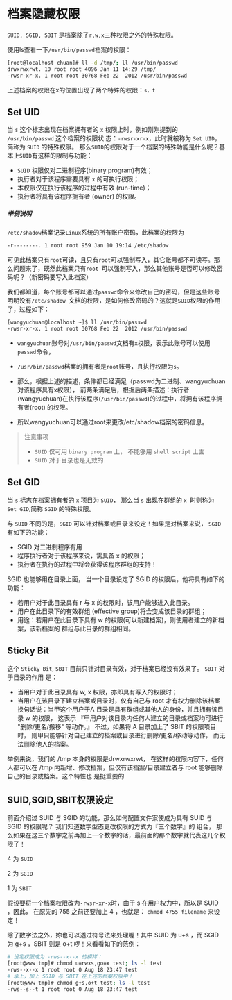 # 档案隐藏权限


`SUID, SGID, SBIT` 是档案除了`r,w,x`三种权限之外的特殊权限。

使用ls查看一下`/usr/bin/passwd`档案的权限：

```bash
[root@localhost chuan]# ll -d /tmp/; ll /usr/bin/passwd 
drwxrwxrwt. 10 root root 4096 Jan 11 14:29 /tmp/
-rwsr-xr-x. 1 root root 30768 Feb 22  2012 /usr/bin/passwd
```

上述档案的权限在x的位置出现了两个特殊的权限：`s，t`

## Set UID

当 `s` 这个标志出现在档案拥有者的 `x` 权限上时，例如刚刚提到的 `/usr/bin/passwd` 这个档案的权限状 态：`-rwsr-xr-x`，此时就被称为 `Set UID`，简称为 `SUID` 的特殊权限。 那么`SUID`的权限对于一个档案的特殊功能是什么呢？基本上`SUID`有这样的限制与功能：
* `SUID` 权限仅对二进制程序(binary program)有效；
* 执行者对于该程序需要具有 `x` 的可执行权限；
* 本权限仅在执行该程序的过程中有效 (run-time)；
* 执行者将具有该程序拥有者 (owner) 的权限。

##### 举例说明
`/etc/shadow`档案记录`Linux`系统的所有账户密码，此档案的权限为

```bash
-r--------. 1 root root 959 Jan 10 19:14 /etc/shadow
```

可见此档案只有`root`可读，且只有`root`可以强制写入，其它账号都不可读写。那么问题来了，既然此档案只有`root `可以强制写入，那么其他账号是否可以修改密码呢？（新密码要写入此档案）

我们都知道，每个账号都可以通过`passwd`命令来修改自己的密码，但是这些账号明明没有`/etc/shadow `文档的权限，是如何修改密码的？这就是`SUID`权限的作用了，过程如下：

```bash
[wangyuchuan@localhost ~]$ ll /usr/bin/passwd 
-rwsr-xr-x. 1 root root 30768 Feb 22  2012 /usr/bin/passwd
```

* `wangyuchuan`账号对`/usr/bin/passwd`文档有`x`权限，表示此账号可以使用`passwd`命令，
* `/usr/bin/passwd`档案的拥有者是`root`账号，且执行权限为`s`。

* 那么，根据上述的描述，条件都已经满足（passwd为二进制、wangyuchuan对该程序具有x权限）， 前两条满足后，根据后两条描述：执行者(wangyuchuan)在执行该程序(`/usr/bin/passwd`)的过程中，将拥有该程序拥有者(root) 的权限。

* 所以wangyuchuan可以通过root来更改/etc/shadow档案的密码信息。
> 注意事项
> * `SUID` 仅可用 `binary program` 上， 不能够用 `shell script` 上面
> * `SUID` 对于目录也是无效的

## Set GID

当 `s` 标志在档案拥有者的 `x` 项目为 `SUID`， 那么当 `s` 出现在群组的 `x `时则称为` Set GID`,简称 `SGID` 的特殊权限。

与 `SUID` 不同的是，`SGID` 可以针对档案或目录来设定！如果是对档案来说， `SGID` 有如下的功能：

* SGID 对二进制程序有用
* 程序执行者对于该程序来说，需具备 x 的权限；
* 执行者在执行的过程中将会获得该程序群组的支持！

SGID 也能够用在目录上面， 当一个目录设定了 SGID 的权限后，他将具有如下的功能：
* 若用户对于此目录具有 r 与 x 的权限时，该用户能够进入此目录。
* 用户在此目录下的有效群组 (effective group)将会变成该目录的群组；
* 用途：若用户在此目录下具有 w 的权限(可以新建档案)，则使用者建立的新档案，该新档案的 群组与此目录的群组相同。

## Sticky Bit

这个 `Sticky Bit`, `SBIT` 目前只针对目录有效，对于档案已经没有效果了。 `SBIT` 对于目录的作用 是：
* 当用户对于此目录具有 w, x 权限，亦即具有写入的权限时；
* 当用户在该目录下建立档案或目录时，仅有自己与 root 才有权力删除该档案
换句话说：当甲这个用户于A 目录是具有群组或其他人的身份，并且拥有该目录 w 的权限， 这表示 『甲用户对该目录内任何人建立的目录或档案均可进行 "删除/更名/搬移" 等动作。』 不过，如果将 A 目录加上了 SBIT 的权限项目时， 则甲只能够针对自己建立的档案或目录进行删除/更名/移动等动作， 而无法删除他人的档案。

举例来说，我们的 /tmp 本身的权限是drwxrwxrwt， 在这样的权限内容下，任何人都可以在 /tmp 内新增、修改档案，但仅有该档案/目录建立者与 root 能够删除自己的目录或档案。这个特性也 是挺重要的

## SUID,SGID,SBIT权限设定

前面介绍过 SUID 与 SGID 的功能，那么如何配置文件案使成为具有 SUID 与 SGID 的权限呢？ 我们知道数字型态更改权限的方式为『三个数字』的 组合， 那么如果在这三个数字之前再加上一个数字的话，最前面的那个数字就代表这几个权限了！

4 为 `SUID`

2 为 `SGID`

1 为 `SBIT`

假设要将一个档案权限改为`-rwsr-xr-x`时，由于 s 在用户权力中，所以是 SUID ，因此， 在原先的 755 之前还要加上 4 ，也就是： `chmod 4755 filename` 来设定！

除了数字法之外，妳也可以透过符号法来处理喔！其中 SUID 为 u+s ，而 SGID 为 g+s ，SBIT 则是 o+t 啰！来看看如下的范例：

```bash
# 设定权限成为 -rws--x--x 的模样：
[root@www tmp]# chmod u=rwxs,go=x test; ls -l test
-rws--x--x 1 root root 0 Aug 18 23:47 test
# 承上，加上 SGID 与 SBIT 在上述的档案权限中！
[root@www tmp]# chmod g+s,o+t test; ls -l test
-rws--s--t 1 root root 0 Aug 18 23:47 test 
```